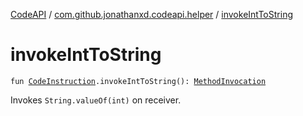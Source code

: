 [CodeAPI](../index.md) / [com.github.jonathanxd.codeapi.helper](index.md) / [invokeIntToString](.)

# invokeIntToString

`fun `[`CodeInstruction`](../com.github.jonathanxd.codeapi/-code-instruction.md)`.invokeIntToString(): `[`MethodInvocation`](../com.github.jonathanxd.codeapi.base/-method-invocation/index.md)

Invokes `String.valueOf(int)` on receiver.


